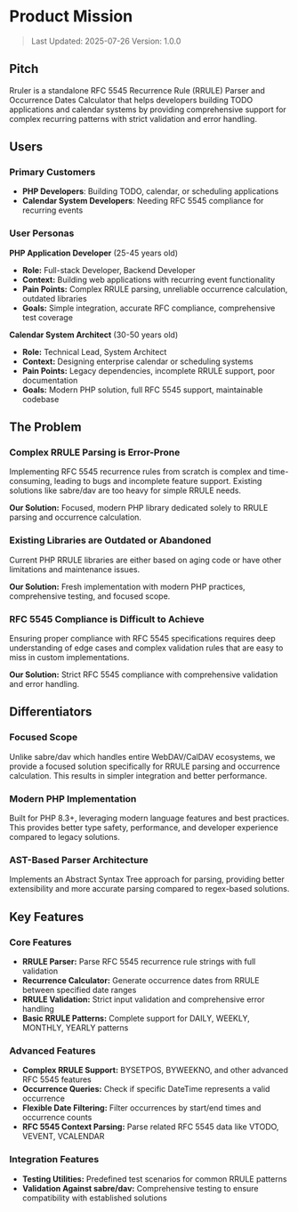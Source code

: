 # Product Mission

> Last Updated: 2025-07-26
> Version: 1.0.0

## Pitch

Rruler is a standalone RFC 5545 Recurrence Rule (RRULE) Parser and Occurrence Dates Calculator that helps developers building TODO applications and calendar systems by providing comprehensive support for complex recurring patterns with strict validation and error handling.

## Users

### Primary Customers

- **PHP Developers**: Building TODO, calendar, or scheduling applications
- **Calendar System Developers**: Needing RFC 5545 compliance for recurring events

### User Personas

**PHP Application Developer** (25-45 years old)
- **Role:** Full-stack Developer, Backend Developer
- **Context:** Building web applications with recurring event functionality
- **Pain Points:** Complex RRULE parsing, unreliable occurrence calculation, outdated libraries
- **Goals:** Simple integration, accurate RFC compliance, comprehensive test coverage

**Calendar System Architect** (30-50 years old)
- **Role:** Technical Lead, System Architect
- **Context:** Designing enterprise calendar or scheduling systems
- **Pain Points:** Legacy dependencies, incomplete RRULE support, poor documentation
- **Goals:** Modern PHP solution, full RFC 5545 support, maintainable codebase

## The Problem

### Complex RRULE Parsing is Error-Prone

Implementing RFC 5545 recurrence rules from scratch is complex and time-consuming, leading to bugs and incomplete feature support. Existing solutions like sabre/dav are too heavy for simple RRULE needs.

**Our Solution:** Focused, modern PHP library dedicated solely to RRULE parsing and occurrence calculation.

### Existing Libraries are Outdated or Abandoned

Current PHP RRULE libraries are either based on aging code or have other limitations and maintenance issues.

**Our Solution:** Fresh implementation with modern PHP practices, comprehensive testing, and focused scope.

### RFC 5545 Compliance is Difficult to Achieve

Ensuring proper compliance with RFC 5545 specifications requires deep understanding of edge cases and complex validation rules that are easy to miss in custom implementations.

**Our Solution:** Strict RFC 5545 compliance with comprehensive validation and error handling.

## Differentiators

### Focused Scope

Unlike sabre/dav which handles entire WebDAV/CalDAV ecosystems, we provide a focused solution specifically for RRULE parsing and occurrence calculation. This results in simpler integration and better performance.

### Modern PHP Implementation

Built for PHP 8.3+, leveraging modern language features and best practices. This provides better type safety, performance, and developer experience compared to legacy solutions.

### AST-Based Parser Architecture

Implements an Abstract Syntax Tree approach for parsing, providing better extensibility and more accurate parsing compared to regex-based solutions.

## Key Features

### Core Features

- **RRULE Parser:** Parse RFC 5545 recurrence rule strings with full validation
- **Recurrence Calculator:** Generate occurrence dates from RRULE between specified date ranges
- **RRULE Validation:** Strict input validation and comprehensive error handling
- **Basic RRULE Patterns:** Complete support for DAILY, WEEKLY, MONTHLY, YEARLY patterns

### Advanced Features

- **Complex RRULE Support:** BYSETPOS, BYWEEKNO, and other advanced RFC 5545 features
- **Occurrence Queries:** Check if specific DateTime represents a valid occurrence
- **Flexible Date Filtering:** Filter occurrences by start/end times and occurrence counts
- **RFC 5545 Context Parsing:** Parse related RFC 5545 data like VTODO, VEVENT, VCALENDAR

### Integration Features

- **Testing Utilities:** Predefined test scenarios for common RRULE patterns
- **Validation Against sabre/dav:** Comprehensive testing to ensure compatibility with established solutions
